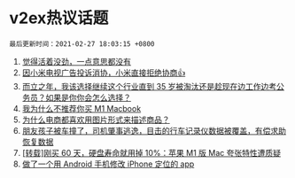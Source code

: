 # v2ex热议话题

`最后更新时间：2021-02-27 18:03:15 +0800`

1. [觉得活着没劲，一点意思都没有](https://www.v2ex.com/t/756630)
1. [因小米电视广告投诉消协，小米直接拒绝协商👍](https://www.v2ex.com/t/756703)
1. [而立之年，我该选择继续这个行业直到 35 岁被淘汰还是趁现在边工作边考公务员？如果是你你会怎么选择？](https://www.v2ex.com/t/756688)
1. [我为什么不推荐你买 M1 Macbook](https://www.v2ex.com/t/756744)
1. [为什么电商都喜欢用图片形式来描述商品？](https://www.v2ex.com/t/756683)
1. [朋友孩子被车撞了，司机肇事逃逸，目击的行车记录仪数据被覆盖，有偿求助恢复数据](https://www.v2ex.com/t/756641)
1. [[转载]刚买 60 天，硬盘寿命就用掉 10%：苹果 M1 版 Mac 夸张特性遭质疑](https://www.v2ex.com/t/756615)
1. [做了一个用 Android 手机修改 iPhone 定位的 app](https://www.v2ex.com/t/756640)

